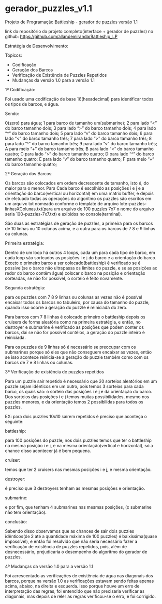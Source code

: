 # gerador_puzzles_v1.1 
Projeto de Programação Battleship - gerador de puzzles versão 1.1

link do repositório do projeto completo(interface + gerador de puzzles) no github: https://github.com/allandemiranda/Battleship_LP 

Estratégia de Desenvolvimento:

Tópicos:
- Codificação
- Geração dos Barcos
- Verificação de Existência de Puzzles Repetidos
- Mudanças da versão 1.0 para a versão 1.1

1ª Codificação:

Foi usado uma codificação de base 16(hexadecimal) para identificar todos os tipos de barcos, e água.

Sendo:

0(zero) para água;
1 para barco de tamanho um(submarine);
2 para lado “<” do barco tamanho dois;
3 para lado “>” do barco tamanho dois;
4 para lado “^” do barco tamanho dois;
5 para lado “v” do barco tamanho dois;
6 para lado “<” do barco tamanho três;
7 para lado “>” do barco tamanho três;
8 para lado “^” do barco tamanho três;
9 para lado “v” do barco tamanho três;
A para meio “+” do barco tamanho três;
B para lado “<” do barco tamanho quatro;
C para lado “>” do barco tamanho quatro;
D para lado “^” do barco tamanho quatro;
E para lado “v” do barco tamanho quatro;
F para meio “+” do barco tamanho quatro;

2ª Geração dos Barcos:

Os barcos são colocados em ordem decrescente de tamanho, isto é, do maior para o menor. Para Cada barco é escolhido as posições i e j e a orientação do barco(vertical ou horizontal) em uma matrix buffer, e depois de efetuado todas as operações do algoritmo os puzzles são escritos em um arquivo txt nomeado conforme o template de arquivo lote-puzzles-linhasXColunas.txt(para um arquivo de 100 puzzles 7x7 o nome do arquivo seria 100-puzzles-7x7.txt) e exibidos no console(terminal).

São duas as estratégias de geração de puzzles, a primeira para os barcos de 10 linhas ou 10 colunas acima, e a outra para os barcos de 7 8 e 9 linhas ou colunas.

Primeira estratégia:

Dentro de um loop há outros 4 loops, cada um para cada tipo de barco, em cada loop são sorteados as posições i e j do barco e a orientação do barco. Exceto o primeiro barco a ser colocado(battleship) é verificado se é possível(se o barco não ultrapassa os limites do puzzle, e se as posições ao redor do barco contêm água) colocar o barco na posição e orientação sorteadas, se não for possível, o sorteio é feito novamente. 

Segunda estratégia:

para os puzzles com 7 8 9 linhas ou colunas as vezes não é possível encaixar todos os barcos no tabuleiro, por causa do tamanho do puzzle, quando isso ocorre a geração do puzzle é reiniciada do zero.

Para barcos com 7 8 linhas é colocado primeiro o battleship depois os cruisers de forma aleatória como na primeira estratégia, e então, no destroyer e submarine é verificado as posições que podem conter os barcos, dai se não for possível contêlos, a geração do puzzle inteiro é reiniciada.

Para os puzzles de 9 linhas só é necessário se preocupar com os submarines porque só eles que não conseguem encaixar as vezes, então se isso acontece reinicia-se a geração do puzzle também como com os barcos de 7 e 8 linhas ou colunas. 

3ª Verificação de existência de puzzles repetidos

Para um puzzle sair repetido é necessário que 30 sorteios aleatórios em um puzzle sejam idênticos em um outro, pois temos 3 sorteios para cada barco, os quais são: o sorteio das posições i e j e da orientação do barco. Dos sorteios das posições i e j temos muitas possibilidades, mesmo nos puzzles menores, e da orientação temos 2 possibilidas para todos os puzzles.

EX: para dois puzzles 10x10 saírem repetidos é preciso que aconteça o seguinte:

battleship:

para 100 posições do puzzle, nos dois puzzles temos que ter o battleship na mesma posição i e j, e na mesma orientação(vertical e horizontal), só a chance disso acontecer já é bem pequena.

cruiser:

temos que ter 2 cruisers nas mesmas posições i e j, e mesma orientação.

destroyer: 

é preciso que 3 destroyers tenham as mesmas posições e orientação.

submarine:

e por fim, que tenham 4 submarines nas mesmas posições, (o submarine não tem orientação).

conclusão:

Sabendo disso observamos que as chances de sair dois puzzles idênticos(de 2 até a quantidade máxima de 100 puzzles) é baixíssima(quase impossível), e então foi resolvido que não seria necessário fazer a verificação de existência de puzzles repetidos, pois, além de desnecessário, prejudicaria o desempenho do algoritmo do gerador de puzzles.

4ª Mudanças da versão 1.0 para a versão 1.1

Foi acrescentado as verificações de existência de água nas diagonais dos barcos, porque na versão 1.0 as verificações estavam sendo feitas apenas acima, abaixo, na direita e esquerda. Isso porque houve um erro de interpretação das regras, foi entendido que não precisaria verificar as diagonais, mas depois de reler as regras verificou-se o erro, e foi corrigido.

 

	



   
